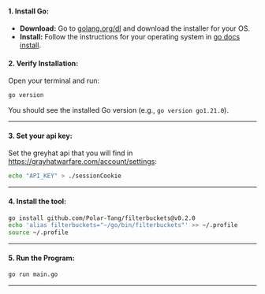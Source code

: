 #### **1. Install Go:**
   - **Download:** Go to [golang.org/dl](https://golang.org/dl/) and download the installer for your OS.
   - **Install:** Follow the instructions for your operating system in [go docs install](https://go.dev/doc/install).

#### **2. Verify Installation:**
   Open your terminal and run:
   ```bash
   go version
   ```
   You should see the installed Go version (e.g., `go version go1.21.0`).

---

#### **3. Set your api key:**
   Set the greyhat api that you will find in https://grayhatwarfare.com/account/settings:
   ```bash
   echo "API_KEY" > ./sessionCookie
   ```

---

#### **4. Install the tool:**

   ```sh
   go install github.com/Polar-Tang/filterbuckets@v0.2.0
   echo 'alias filterbuckets="~/go/bin/filterbuckets"' >> ~/.profile
   source ~/.profile
   ```
 
---

#### **5. Run the Program:**
   ```bash
   go run main.go
   ```

---

